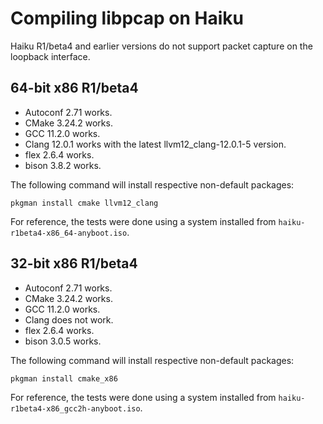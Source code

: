 # Compiling libpcap on Haiku

Haiku R1/beta4 and earlier versions do not support packet capture on the
loopback interface.

## 64-bit x86 R1/beta4

* Autoconf 2.71 works.
* CMake 3.24.2 works.
* GCC 11.2.0 works.
* Clang 12.0.1 works with the latest llvm12_clang-12.0.1-5 version.
* flex 2.6.4 works.
* bison 3.8.2 works.

The following command will install respective non-default packages:
```
pkgman install cmake llvm12_clang
```

For reference, the tests were done using a system installed from
`haiku-r1beta4-x86_64-anyboot.iso`.

## 32-bit x86 R1/beta4

* Autoconf 2.71 works.
* CMake 3.24.2 works.
* GCC 11.2.0 works.
* Clang does not work.
* flex 2.6.4 works.
* bison 3.0.5 works.

The following command will install respective non-default packages:
```
pkgman install cmake_x86
```

For reference, the tests were done using a system installed from
`haiku-r1beta4-x86_gcc2h-anyboot.iso`.
